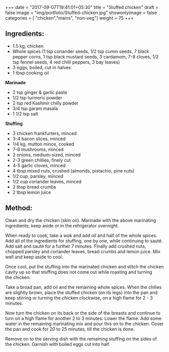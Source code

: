+++
date = "2017-09-07T19:41:01+05:30"
title = "Stuffed chicken"
draft = false
image = "img/portfolio/Stuffed-chicken.jpg"
showonlyimage = false
categories = [ "chicken","mains", "non-veg"] 
weight = 75
+++


<!--more-->

## Ingredients:

  - 1.5 kg, chicken
  - Whole spices (1 tsp coriander seeds, 1/2 tsp cumin seeds, 7 black
    pepper corns, 1 tsp black mustard seeds, 3 cardamom, 7-8 cloves, 1/2
    tsp fennel seeds, 4 red chilli peppers, 3 bay leaves)
  - 3 eggs, boiled, cut in halves
  - 1 tbsp cooking oil

**Marinade**

  - 2 tsp ginger & garlic paste
  - 1/2 tsp turmeric powder
  - 2 tsp red Kashmir chilly powder
  - 3/4 tsp garam masala
  - 1 1/2 tsp salt

**Stuffing**

  - 3 chicken frankfurters, minced
  - 3-4 bacon slices, minced
  - 1/4 kg, mutton mince, cooked
  - 7-8 mushrooms, minced
  - 2 onions, medium-sized, minced
  - 2-3 green chillies, finely cut
  - 4-5 garlic cloves, minced
  - 4 tbsp mixed nuts, crushed (almonds, pistachio, pine nuts)
  - 1/2 cup, parsley, minced
  - 1/2 cup coriander leaves, minced
  - 2 tbsp bread crumbs
  - 2 tbsp lemon juice

## Method:

Clean and dry the chicken (skin on). Marinade with the above marinating
ingredients; keep aside or in the refrigerator overnight.

When ready to cook, take a wok and add oil and half of the whole spices.
Add all of the ingredients for stuffing, one by one, while continuing to
sauté. Add salt and sauté for a further 7 minutes. Finally add crushed
nuts, chopped parsley and coriander leaves, bread crumbs and lemon
juice. Mix well and keep aside to cool.

Once cool, put the stuffing into the marinated chicken and stitch the
chicken cavity up so that stuffing does not come out while roasting and
turning the chicken.

Take a broad pan, add oil and the remaining whole spices. When the
chilies are slightly brown, place the stuffed chicken (on its legs) into
the pan and keep stirring or turning the chicken clockwise, on a high
flame for 2 - 3 minutes.

Now turn the chicken on its back or the side of the breasts and continue
to turn on a high flame for another 2 to 3 minutes. Lower the flame. Add
some water in the remaining marinating mix and pour this on to the
chicken. Cover the pan and cook for 20 to 25 minutes, till the chicken
is done.

Remove on to the serving dish with the remaining stuffing on the sides
of the chicken. Garnish with boiled eggs cut into half.


